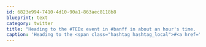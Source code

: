 ```yaml
---
id: 6823e994-7410-4d10-90a1-863aec8118b8
blueprint: text
category: twitter
title: "Heading to the #TEDx event in #banff in about an hour's time.  Pretty excited!"
caption: 'Heading to the <span class="hashtag hashtag_local">#<a href="http://tweettemp.darylchymko.ca/?tag=tedx">TEDx</a> event in <span class="hashtag hashtag_local">#<a href="http://tweettemp.darylchymko.ca/?tag=banff">banff</a> in about an hour''s time.  Pretty excited!'
---
```


